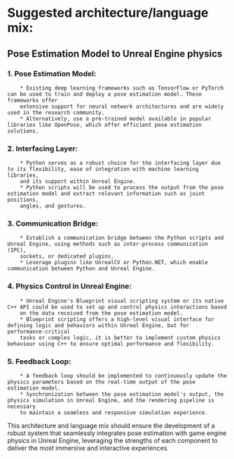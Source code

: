 # Suggested architecture/language mix: 

## Pose Estimation Model to Unreal Engine physics

###    1. Pose Estimation Model:  
        * Existing deep learning frameworks such as TensorFlow or PyTorch can be used to train and deploy a pose estimation model. These frameworks offer 
        extensive support for neural network architectures and are widely used in the research community.  
        * Alternatively, use a pre-trained model available in popular libraries like OpenPose, which offer efficient pose estimation solutions.  
###    2. Interfacing Layer:  
        * Python serves as a robust choice for the interfacing layer due to its flexibility, ease of integration with machine learning libraries, 
        and its support within Unreal Engine.  
        * Python scripts will be used to process the output from the pose estimation model and extract relevant information such as joint positions, 
        angles, and gestures.  
###    3. Communication Bridge:  
        * Establish a communication bridge between the Python scripts and Unreal Engine, using methods such as inter-process communication (IPC), 
        sockets, or dedicated plugins.  
        * Leverage plugins like UnrealCV or Python.NET, which enable communication between Python and Unreal Engine.  
###    4. Physics Control in Unreal Engine:  
        * Unreal Engine's Blueprint visual scripting system or its native C++ API could be used to set up and control physics interactions based 
        on the data received from the pose estimation model.  
        * Blueprint scripting offers a high-level visual interface for defining logic and behaviors within Unreal Engine, but for performance-critical 
        tasks or complex logic, it is better to implement custom physics behaviour using C++ to ensure optimal performance and flexibility.  
###    5. Feedback Loop:  
        * A feedback loop should be implemented to continuously update the physics parameters based on the real-time output of the pose estimation model.
        * Synchronization between the pose estimation model's output, the physics simulation in Unreal Engine, and the rendering pipeline is necessary 
        to maintain a seamless and responsive simulation experience.  
        
This architecture and language mix should ensure the development of a robust system that seamlessly integrates pose estimation with game engine physics in Unreal Engine, leveraging the strengths of each component to deliver the most immersive and interactive experiences.
